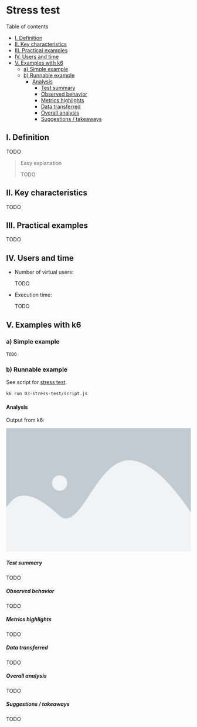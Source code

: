 # Stress test

Table of contents

- [I. Definition](#i-definition)
- [II. Key characteristics](#ii-key-characteristics)
- [III. Practical examples](#iii-practical-examples)
- [IV. Users and time](#iv-users-and-time)
- [V. Examples with k6](#v-examples-with-k6)
  - [a) Simple example](#a-simple-example)
  - [b) Runnable example](#b-runnable-example)
    - [Analysis](#analysis)
      - [Test summary](#test-summary)
      - [Observed behavior](#observed-behavior)
      - [Metrics highlights](#metrics-highlights)
      - [Data transferred](#data-transferred)
      - [Overall analysis](#overall-analysis)
      - [Suggestions / takeaways](#suggestions--takeaways)

## I. Definition

TODO

> Easy explanation 
>
> TODO

## II. Key characteristics

TODO

## III. Practical examples

TODO

## IV. Users and time

- Number of virtual users:
  
  TODO

- Execution time:

  TODO

## V. Examples with k6

### a) Simple example

```js
TODO
```

### b) Runnable example

See script for [stress test](script.js).

```bash
k6 run 03-stress-test/script.js
```

#### Analysis

Output from k6:

![result](result.png)

##### Test summary

TODO

##### Observed behavior

TODO

##### Metrics highlights

TODO

##### Data transferred

TODO

##### Overall analysis

TODO

##### Suggestions / takeaways

TODO